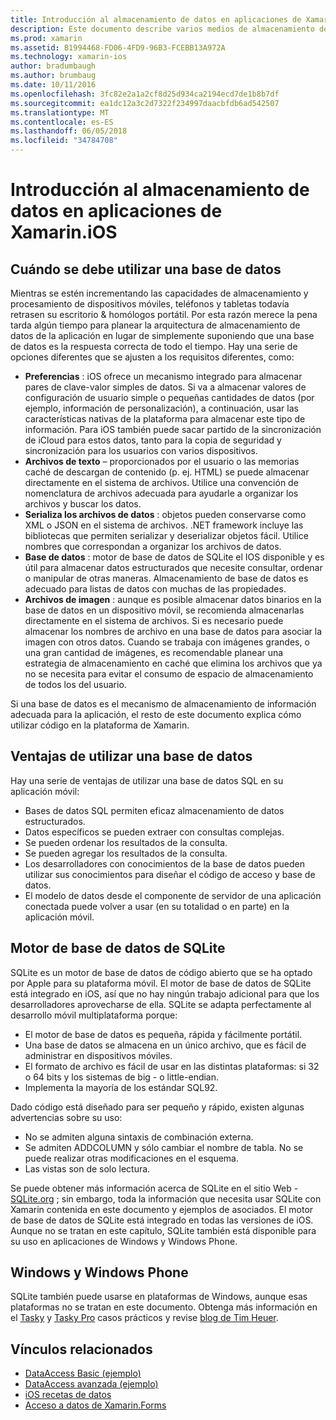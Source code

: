 ```yaml
---
title: Introducción al almacenamiento de datos en aplicaciones de Xamarin.iOS
description: Este documento describe varios medios de almacenamiento de datos en una aplicación de Xamarin.iOS y proporciona información específica acerca de las ventajas de SQLite.
ms.prod: xamarin
ms.assetid: B1994468-FD06-4FD9-96B3-FCEBB13A972A
ms.technology: xamarin-ios
author: bradumbaugh
ms.author: brumbaug
ms.date: 10/11/2016
ms.openlocfilehash: 3fc82e2a1a2cf8d25d934ca2194ecd7de1b8b7df
ms.sourcegitcommit: ea1dc12a3c2d7322f234997daacbfdb6ad542507
ms.translationtype: MT
ms.contentlocale: es-ES
ms.lasthandoff: 06/05/2018
ms.locfileid: "34784708"
---
```

# <a name="introduction-to-data-storage-in-xamarinios-apps"></a>Introducción al almacenamiento de datos en aplicaciones de Xamarin.iOS

## <a name="when-to-use-a-database"></a>Cuándo se debe utilizar una base de datos

Mientras se estén incrementando las capacidades de almacenamiento y procesamiento de dispositivos móviles, teléfonos y tabletas todavía retrasen su escritorio &amp; homólogos portátil. Por esta razón merece la pena tarda algún tiempo para planear la arquitectura de almacenamiento de datos de la aplicación en lugar de simplemente suponiendo que una base de datos es la respuesta correcta de todo el tiempo. Hay una serie de opciones diferentes que se ajusten a los requisitos diferentes, como:

-  **Preferencias** : iOS ofrece un mecanismo integrado para almacenar pares de clave-valor simples de datos. Si va a almacenar valores de configuración de usuario simple o pequeñas cantidades de datos (por ejemplo, información de personalización), a continuación, usar las características nativas de la plataforma para almacenar este tipo de información. Para iOS también puede sacar partido de la sincronización de iCloud para estos datos, tanto para la copia de seguridad y sincronización para los usuarios con varios dispositivos.
-  **Archivos de texto** – proporcionados por el usuario o las memorias caché de descargan de contenido (p. ej. HTML) se puede almacenar directamente en el sistema de archivos. Utilice una convención de nomenclatura de archivos adecuada para ayudarle a organizar los archivos y buscar los datos.
-  **Serializa los archivos de datos** : objetos pueden conservarse como XML o JSON en el sistema de archivos. .NET framework incluye las bibliotecas que permiten serializar y deserializar objetos fácil. Utilice nombres que correspondan a organizar los archivos de datos.
-  **Base de datos** : motor de base de datos de SQLite el IOS disponible y es útil para almacenar datos estructurados que necesite consultar, ordenar o manipular de otras maneras. Almacenamiento de base de datos es adecuado para listas de datos con muchas de las propiedades.
-  **Archivos de imagen** : aunque es posible almacenar datos binarios en la base de datos en un dispositivo móvil, se recomienda almacenarlas directamente en el sistema de archivos. Si es necesario puede almacenar los nombres de archivo en una base de datos para asociar la imagen con otros datos. Cuando se trabaja con imágenes grandes, o una gran cantidad de imágenes, es recomendable planear una estrategia de almacenamiento en caché que elimina los archivos que ya no se necesita para evitar el consumo de espacio de almacenamiento de todos los del usuario.


Si una base de datos es el mecanismo de almacenamiento de información adecuada para la aplicación, el resto de este documento explica cómo utilizar código en la plataforma de Xamarin.

## <a name="advantages-of-using-a-database"></a>Ventajas de utilizar una base de datos

Hay una serie de ventajas de utilizar una base de datos SQL en su aplicación móvil:

-  Bases de datos SQL permiten eficaz almacenamiento de datos estructurados.
-  Datos específicos se pueden extraer con consultas complejas.
-  Se pueden ordenar los resultados de la consulta.
-  Se pueden agregar los resultados de la consulta.
-  Los desarrolladores con conocimientos de la base de datos pueden utilizar sus conocimientos para diseñar el código de acceso y base de datos.
-  El modelo de datos desde el componente de servidor de una aplicación conectada puede volver a usar (en su totalidad o en parte) en la aplicación móvil.


## <a name="sqlite-database-engine"></a>Motor de base de datos de SQLite

SQLite es un motor de base de datos de código abierto que se ha optado por Apple para su plataforma móvil. El motor de base de datos de SQLite está integrado en iOS, así que no hay ningún trabajo adicional para que los desarrolladores aprovecharse de ella. SQLite se adapta perfectamente al desarrollo móvil multiplataforma porque:

-  El motor de base de datos es pequeña, rápida y fácilmente portátil.
-  Una base de datos se almacena en un único archivo, que es fácil de administrar en dispositivos móviles.
-  El formato de archivo es fácil de usar en las distintas plataformas: si 32 o 64 bits y los sistemas de big - o little-endian.
-  Implementa la mayoría de los estándar SQL92.


Dado código está diseñado para ser pequeño y rápido, existen algunas advertencias sobre su uso:

-  No se admiten alguna sintaxis de combinación externa.
-  Se admiten ADDCOLUMN y sólo cambiar el nombre de tabla. No se puede realizar otras modificaciones en el esquema.
-  Las vistas son de solo lectura.


Se puede obtener más información acerca de SQLite en el sitio Web - [SQLite.org](http://SQLite.org) ; sin embargo, toda la información que necesita usar SQLite con Xamarin contenida en este documento y ejemplos de asociados. El motor de base de datos de SQLite está integrado en todas las versiones de iOS.
Aunque no se tratan en este capítulo, SQLite también está disponible para su uso en aplicaciones de Windows y Windows Phone.

## <a name="windows-and-windows-phone"></a>Windows y Windows Phone

SQLite también puede usarse en plataformas de Windows, aunque esas plataformas no se tratan en este documento.
Obtenga más información en el [Tasky](~/cross-platform/app-fundamentals/building-cross-platform-applications/case-study-tasky.md) y [Tasky Pro](http://docs.xamarin.com/guides/cross-platform/application_fundamentals/building_cross_platform_applications/case_study%3A_tasky) casos prácticos y revise [blog de Tim Heuer](http://timheuer.com/blog/archive/2012/06/28/seeding-your-metro-style-app-with-sqlite-database.aspx).



## <a name="related-links"></a>Vínculos relacionados

- [DataAccess Basic (ejemplo)](https://github.com/xamarin/mobile-samples/tree/master/DataAccess/Basic)
- [DataAccess avanzada (ejemplo)](https://github.com/xamarin/mobile-samples/tree/master/DataAccess/Advanced)
- [iOS recetas de datos](https://developer.xamarin.com/recipes/ios/data/sqlite/)
- [Acceso a datos de Xamarin.Forms](~/xamarin-forms/app-fundamentals/databases.md)
